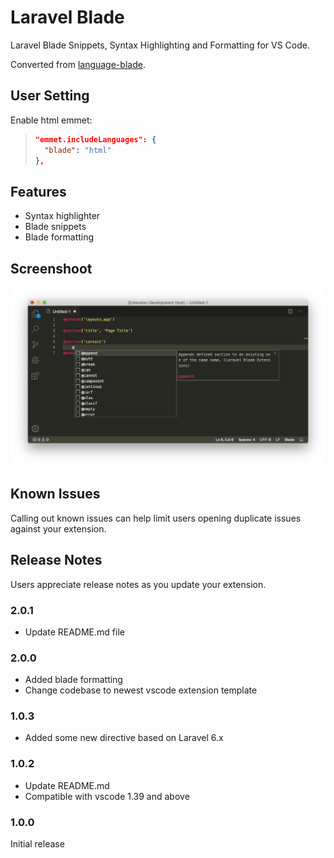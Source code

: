 # Laravel Blade

Laravel Blade Snippets, Syntax Highlighting and Formatting for VS Code. 

Converted from [language-blade](https://github.com/jawee/language-blade).

## User Setting

Enable html emmet:

>```json
>"emmet.includeLanguages": {
>   "blade": "html"
>},
>```

## Features
- Syntax highlighter
- Blade snippets
- Blade formatting

## Screenshoot 
![Screenshoot](images/screenshot.png)

## Known Issues

Calling out known issues can help limit users opening duplicate issues against your extension.

## Release Notes

Users appreciate release notes as you update your extension.

### 2.0.1

- Update README.md file

### 2.0.0

- Added blade formatting 
- Change codebase to newest vscode extension template

### 1.0.3

- Added some new directive based on Laravel 6.x

### 1.0.2

- Update README.md
- Compatible with vscode 1.39 and above

### 1.0.0

Initial release
